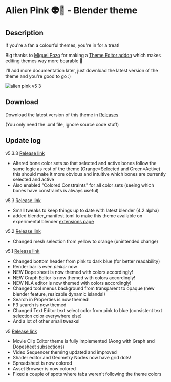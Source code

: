# Alien Pink 👽🌸 - Blender theme

## Description

If you're a fan a colourful themes, you're in for a treat!

Big thanks to [Miguel Pozo](https://github.com/pragma37) for making a [Theme Editor addon](https://app.gumroad.com/d/bd203ea14e1e159c47c00ecd11e2707f) which makes editing themes way more bearable 🙏

I'll add more documentation later, just download the latest version of the theme and you're good to go :)

![alien pink v5 3](https://github.com/Alumx/Alien-Pink-Blender-theme/assets/64172068/c8087b9c-d1a3-4460-9c23-3d8745ef1621)

## Download

Download the latest version of this theme in [Releases](https://github.com/Alumx/Alien-Pink-Blender-theme/releases)

(You only need the .xml file, ignore source code stuff)

## Update log

v5.3.3 [Release link](https://github.com/Alumx/Alien-Pink-Blender-theme/releases/tag/v5.3.3)
- Altered bone color sets so that selected and active bones follow the same logic as rest of the theme (Orange=Selected and Green=Active) this should make it more obvious and intuitive which bones are currently selected and active
- Also enabled "Colored Constraints" for all color sets (seeing which bones have constraints is always useful)

v5.3 [Release link](https://github.com/Alumx/Alien-Pink-Blender-theme/releases/tag/v5.3)
- Small tweaks to keep things up to date with latest blender (4.2 alpha)
- added blender_manifest.toml to make this theme available on experimental blender [extensions page]([url](https://extensions.blender.org/themes/))

v5.2 [Release link](https://github.com/Alumx/Alien-Pink-Blender-theme/releases/tag/v5.2)
- Changed mesh selection from yellow to orange (unintended change)
  
v5.1 [Release link](https://github.com/Alumx/Alien-Pink-Blender-theme/releases/tag/v5.1)
- Changed bottom header from pink to dark blue (for better readability)
- Render bar is even *pinker* now
- NEW Dope sheet is now themed with colors accordingly!
- NEW Graph Editor is now themed with colors accordingly!
- NEW NLA editor is now themed with colors accordingly!
- Changed tool menus background from transparent to opaque (new blender feature, resizable dynamic islands!)
- Search in Properties is now themed!
- F3 search is now themed
- Changed Text Editor text select color from pink to blue (consistent text selection color everywhere else)
- And a lot of other small tweaks!

v5 [Release link](https://github.com/Alumx/Alien-Pink-Blender-theme/releases/tag/v5)
- Movie Clip Editor theme is fully implemented (Aong with Graph and Dopesheet subsections)
- Video Sequencer theming updated and improved
- Shader editor and Geometry Nodes now have grid dots!
- Spreadsheet is now colored
- Asset Browser is now colored
- Fixed a couple of spots where tabs weren't following the theme colors
